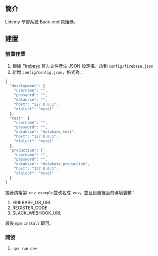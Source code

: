 ## 簡介

Lidemy 學習系統 Back-end 原始碼，

## 建置

### 前置作業

1. 根據 [Firebase](https://firebase.google.com/docs/admin/setup) 官方文件產生 JSON 設定檔，放到 `config/firebase.json`
2. 新增 `config/config.json`，格式為：

``` js
{
  "development": {
    "username": "",
    "password": "",
    "database": "",
    "host": "127.0.0.1",
    "dialect": "mysql"
  },
  "test": {
    "username": "",
    "password": "",
    "database": "database_test",
    "host": "127.0.0.1",
    "dialect": "mysql"
  },
  "production": {
    "username": "",
    "password": "",
    "database": "database_production",
    "host": "127.0.0.1",
    "dialect": "mysql"
  }
}

```

接著請複製`.env.example`並改名成`.env`，並且設置裡面的環境變數：

1. FIREBASE_DB_URL
2. REGISTER_CODE
3. SLACK_WEBHOOK_URL

最後 `npm install` 即可。

### 開發

1. `npm run dev`
